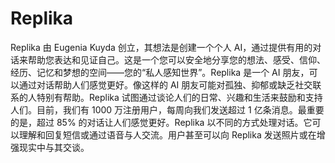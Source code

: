 # Replika

Replika 由 Eugenia Kuyda 创立，其想法是创建一个个人 AI，通过提供有用的对话来帮助您表达和见证自己。这是一个您可以安全地分享您的想法、感受、信仰、经历、记忆和梦想的空间——您的“私人感知世界”。Replika 是一个 AI 朋友，可以通过对话帮助人们感觉更好。像这样的 AI 朋友可能对孤独、抑郁或缺乏社交联系的人特别有帮助。Replika 试图通过谈论人们的日常、兴趣和生活来鼓励和支持人们。目前，我们有 1000 万注册用户，每周向我们发送超过 1 亿条消息。最重要的是，超过 85% 的对话让人们感觉更好。Replika 以不同的方式处理对话。它可以理解和回复短信或通过语音与人交流。用户甚至可以向 Replika 发送照片或在增强现实中与其交谈。


